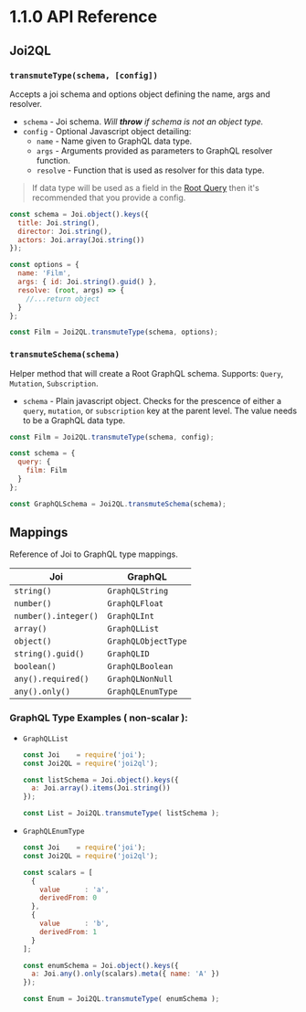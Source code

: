# 1.1.0 API Reference
  
## Joi2QL

### `transmuteType(schema, [config])`
Accepts a joi schema and options object defining the name, args and resolver.
- `schema` - Joi schema. *Will **throw** if schema is not an object type.*
- `config` - Optional Javascript object detailing:
  - `name` - Name given to GraphQL data type.
  - `args` - Arguments provided as parameters to GraphQL resolver function.
  - `resolve` - Function that is used as resolver for this data type.

> If data type will be used as a field in the [Root Query](http://graphql.org/learn/execution/#root-fields-resolvers) then it's recommended that you provide a config.

```js
const schema = Joi.object().keys({
  title: Joi.string(),
  director: Joi.string(),
  actors: Joi.array(Joi.string())
});

const options = {
  name: 'Film',
  args: { id: Joi.string().guid() },
  resolve: (root, args) => {
    //...return object
  }
};

const Film = Joi2QL.transmuteType(schema, options);
```

### `transmuteSchema(schema)`
Helper method that will create a Root GraphQL schema. Supports: `Query`, `Mutation`, `Subscription`.
- `schema` - Plain javascript object. Checks for the prescence of either a `query`, `mutation`, or `subscription` key at the parent level. The value needs to be a GraphQL data type.

```js
const Film = Joi2QL.transmuteType(schema, config);

const schema = {
  query: {
    film: Film
  }
};

const GraphQLSchema = Joi2QL.transmuteSchema(schema);
```

## Mappings

Reference of Joi to GraphQL type mappings.

| Joi   |  GraphQL   |
|-------|------------|
| `string()` |  `GraphQLString` |
| `number()` | `GraphQLFloat` |
| `number().integer()` | `GraphQLInt` |
| `array()` | `GraphQLList` |
| `object()` | `GraphQLObjectType` |
| `string().guid()` | `GraphQLID` |
| `boolean()` | `GraphQLBoolean` |
| `any().required()` | `GraphQLNonNull` |
| `any().only()` | `GraphQLEnumType` |

### GraphQL Type Examples ( non-scalar ):
- `GraphQLList`
  ```js
  const Joi    = require('joi');
  const Joi2QL = require('joi2ql');
  
  const listSchema = Joi.object().keys({
    a: Joi.array().items(Joi.string())
  });
  
  const List = Joi2QL.transmuteType( listSchema );
  ```
- `GraphQLEnumType`
  ```js
  const Joi    = require('joi');
  const Joi2QL = require('joi2ql');
  
  const scalars = [
    {
      value      : 'a',
      derivedFrom: 0
    },
    {
      value      : 'b',
      derivedFrom: 1
    }
  ];
  
  const enumSchema = Joi.object().keys({
    a: Joi.any().only(scalars).meta({ name: 'A' })
  });
  
  const Enum = Joi2QL.transmuteType( enumSchema );
  ```
